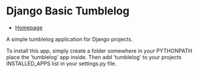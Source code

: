 Django Basic Tumblelog
================================================

- [Homepage](http://code.google.com/p/django-basic-tumblelog/)

A simple tumblelog application for Django projects.

To install this app, simply create a folder somewhere in your PYTHONPATH place the 'tumblelog' app inside. Then add 'tumblelog' to your projects INSTALLED_APPS list in your settings.py file.